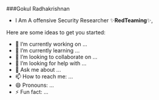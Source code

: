 
###Gokul Radhakrishnan

<style>H1{color:Red;}</style>

- I Am A offensive Security Researcher 
✨**RedTeaming**✨,  

Here are some ideas to get you started:

- 🔭 I’m currently working on ...
- 🌱 I’m currently learning ...
- 👯 I’m looking to collaborate on ...
- 🤔 I’m looking for help with ...
- 💬 Ask me about ...
- 📫 How to reach me: ...
- 😄 Pronouns: ...
- ⚡ Fun fact: ...
